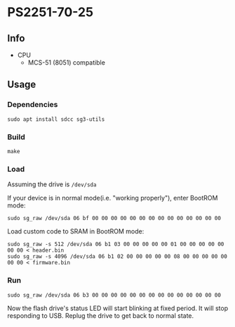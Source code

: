 # PS2251-70-25

## Info

- CPU
  - MCS-51 (8051) compatible

## Usage


### Dependencies
```
sudo apt install sdcc sg3-utils
```

### Build
```
make
```

### Load
Assuming the drive is `/dev/sda`

If your device is in normal mode(i.e. "working properly"), enter BootROM mode:
```
sudo sg_raw /dev/sda 06 bf 00 00 00 00 00 00 00 00 00 00 00 00 00 00
```

Load custom code to SRAM in BootROM mode:
```
sudo sg_raw -s 512 /dev/sda 06 b1 03 00 00 00 00 00 01 00 00 00 00 00 00 00 < header.bin
sudo sg_raw -s 4096 /dev/sda 06 b1 02 00 00 00 00 00 08 00 00 00 00 00 00 00 < firmware.bin
```

### Run
```
sudo sg_raw /dev/sda 06 b3 00 00 00 00 00 00 00 00 00 00 00 00 00 00
```
Now the flash drive's status LED will start blinking at fixed period. It will stop responding to USB. Replug the drive to get back to normal state.


